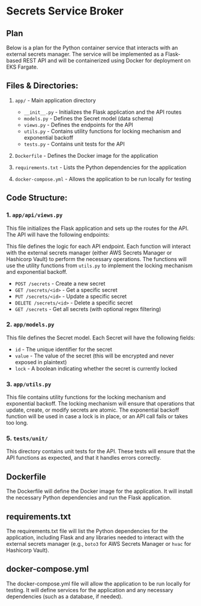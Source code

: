 # Secrets Service Broker

## Plan
Below is a plan for the Python container service that interacts with an external secrets manager. The service will be implemented as a Flask-based REST API and will be containerized using Docker for deployment on EKS Fargate.

## Files & Directories:

1. `app/` - Main application directory
   - `__init__.py` - Initializes the Flask application and the API routes
   - `models.py` - Defines the Secret model (data schema)
   - `views.py` - Defines the endpoints for the API
   - `utils.py` - Contains utility functions for locking mechanism and exponential backoff
   - `tests.py` - Contains unit tests for the API

2. `Dockerfile` - Defines the Docker image for the application

3. `requirements.txt` - Lists the Python dependencies for the application

4. `docker-compose.yml` - Allows the application to be run locally for testing

## Code Structure:

### 1. `app/api/views.py`

This file initializes the Flask application and sets up the routes for the API. The API will have the following endpoints:

This file defines the logic for each API endpoint. Each function will interact with the external secrets manager (either AWS Secrets Manager or Hashicorp Vault) to perform the necessary operations. The functions will use the utility functions from `utils.py` to implement the locking mechanism and exponential backoff.

- `POST /secrets` - Create a new secret
- `GET /secrets/<id>` - Get a specific secret
- `PUT /secrets/<id>` - Update a specific secret
- `DELETE /secrets/<id>` - Delete a specific secret
- `GET /secrets` - Get all secrets (with optional regex filtering)

### 2. `app/models.py`

This file defines the Secret model. Each Secret will have the following fields:

- `id` - The unique identifier for the secret
- `value` - The value of the secret (this will be encrypted and never exposed in plaintext)
- `lock` - A boolean indicating whether the secret is currently locked

### 3. `app/utils.py`

This file contains utility functions for the locking mechanism and exponential backoff. The locking mechanism will ensure that operations that update, create, or modify secrets are atomic. The exponential backoff function will be used in case a lock is in place, or an API call fails or takes too long.

### 5. `tests/unit/`

This directory contains unit tests for the API. These tests will ensure that the API functions as expected, and that it handles errors correctly.

## Dockerfile

The Dockerfile will define the Docker image for the application. It will install the necessary Python dependencies and run the Flask application.

## requirements.txt

The requirements.txt file will list the Python dependencies for the application, including Flask and any libraries needed to interact with the external secrets manager (e.g., `boto3` for AWS Secrets Manager or `hvac` for Hashicorp Vault).

## docker-compose.yml

The docker-compose.yml file will allow the application to be run locally for testing. It will define services for the application and any necessary dependencies (such as a database, if needed).